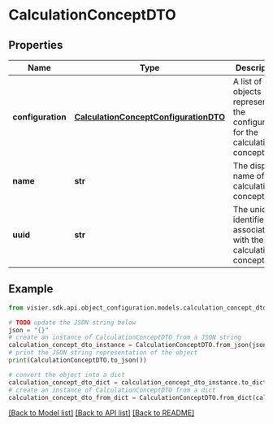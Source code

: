 # CalculationConceptDTO


## Properties

Name | Type | Description | Notes
------------ | ------------- | ------------- | -------------
**configuration** | [**CalculationConceptConfigurationDTO**](CalculationConceptConfigurationDTO.md) | A list of objects representing the configuration for the calculation concept. | [optional] 
**name** | **str** | The display name of the calculation concept. | [optional] 
**uuid** | **str** | The unique identifier associated with the calculation concept. | [optional] 

## Example

```python
from visier.sdk.api.object_configuration.models.calculation_concept_dto import CalculationConceptDTO

# TODO update the JSON string below
json = "{}"
# create an instance of CalculationConceptDTO from a JSON string
calculation_concept_dto_instance = CalculationConceptDTO.from_json(json)
# print the JSON string representation of the object
print(CalculationConceptDTO.to_json())

# convert the object into a dict
calculation_concept_dto_dict = calculation_concept_dto_instance.to_dict()
# create an instance of CalculationConceptDTO from a dict
calculation_concept_dto_from_dict = CalculationConceptDTO.from_dict(calculation_concept_dto_dict)
```
[[Back to Model list]](../README.md#documentation-for-models) [[Back to API list]](../README.md#documentation-for-api-endpoints) [[Back to README]](../README.md)


